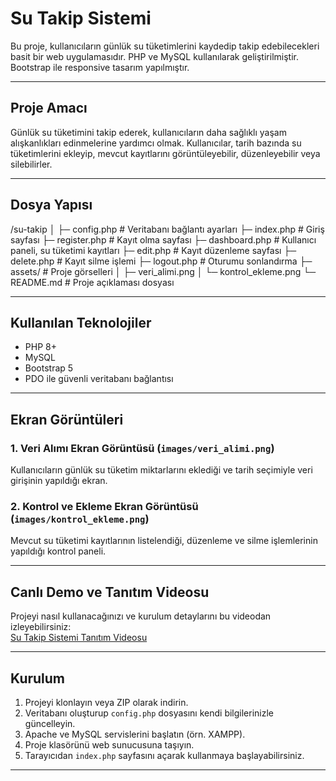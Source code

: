 # Su Takip Sistemi

Bu proje, kullanıcıların günlük su tüketimlerini kaydedip takip edebilecekleri basit bir web uygulamasıdır. PHP ve MySQL kullanılarak geliştirilmiştir. Bootstrap ile responsive tasarım yapılmıştır.

---

## Proje Amacı

Günlük su tüketimini takip ederek, kullanıcıların daha sağlıklı yaşam alışkanlıkları edinmelerine yardımcı olmak. Kullanıcılar, tarih bazında su tüketimlerini ekleyip, mevcut kayıtlarını görüntüleyebilir, düzenleyebilir veya silebilirler.

---

## Dosya Yapısı

/su-takip
│
├─ config.php # Veritabanı bağlantı ayarları
├─ index.php # Giriş sayfası
├─ register.php # Kayıt olma sayfası
├─ dashboard.php # Kullanıcı paneli, su tüketimi kayıtları
├─ edit.php # Kayıt düzenleme sayfası
├─ delete.php # Kayıt silme işlemi
├─ logout.php # Oturumu sonlandırma
├─ assets/ # Proje görselleri
│ ├─ veri_alimi.png
│ └─ kontrol_ekleme.png
└─ README.md # Proje açıklaması dosyası

---

## Kullanılan Teknolojiler

- PHP 8+
- MySQL
- Bootstrap 5
- PDO ile güvenli veritabanı bağlantısı

---

## Ekran Görüntüleri

### 1. Veri Alımı Ekran Görüntüsü (`images/veri_alimi.png`)  
Kullanıcıların günlük su tüketim miktarlarını eklediği ve tarih seçimiyle veri girişinin yapıldığı ekran.

### 2. Kontrol ve Ekleme Ekran Görüntüsü (`images/kontrol_ekleme.png`)  
Mevcut su tüketimi kayıtlarının listelendiği, düzenleme ve silme işlemlerinin yapıldığı kontrol paneli.

---

## Canlı Demo ve Tanıtım Videosu

Projeyi nasıl kullanacağınızı ve kurulum detaylarını bu videodan izleyebilirsiniz:  
[Su Takip Sistemi Tanıtım Videosu](https://www.youtube.com/watch?v=U3s-9tmUG70)

---

## Kurulum

1. Projeyi klonlayın veya ZIP olarak indirin.
2. Veritabanı oluşturup `config.php` dosyasını kendi bilgilerinizle güncelleyin.
3. Apache ve MySQL servislerini başlatın (örn. XAMPP).
4. Proje klasörünü web sunucusuna taşıyın.
5. Tarayıcıdan `index.php` sayfasını açarak kullanmaya başlayabilirsiniz.

---













